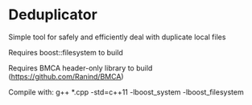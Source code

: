 # Deduplicator
Simple tool for safely and efficiently deal with duplicate local files

Requires boost::filesystem to build

Requires BMCA header-only library to build (https://github.com/Ranind/BMCA)

Compile with:
g++ *.cpp -std=c++11 -lboost_system -lboost_filesystem

